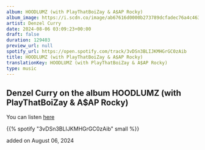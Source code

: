 ```yaml
---
album: HOODLUMZ (with PlayThatBoiZay & A$AP Rocky)
album_image: https://i.scdn.co/image/ab67616d0000b273789dcfadec76a4c4634cd68b
artist: Denzel Curry
date: 2024-08-06 03:09:23+00:00
draft: false
duration: 129403
preview_url: null
spotify_url: https://open.spotify.com/track/3vDSn3BLIJKMHGrGC0zAib
title: HOODLUMZ (with PlayThatBoiZay & A$AP Rocky)
translationKey: HOODLUMZ (with PlayThatBoiZay & A$AP Rocky)
type: music
---
```


## Denzel Curry on the album HOODLUMZ (with PlayThatBoiZay & A$AP Rocky)

You can listen [here](https://open.spotify.com/track/3vDSn3BLIJKMHGrGC0zAib)

{{% spotify "3vDSn3BLIJKMHGrGC0zAib" small %}}

added on August 06, 2024
